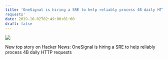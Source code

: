 ```yaml
---
title: 'OneSignal is hiring a SRE to help reliably process 4B daily HTTP
requests'
date: 2019-10-02T02:49:00+01:00
draft: false
---
```


![](https://ifttt.com/images/no_image_card.png)  

New top story on Hacker News: OneSignal is hiring a SRE to help reliably process 4B daily HTTP requests